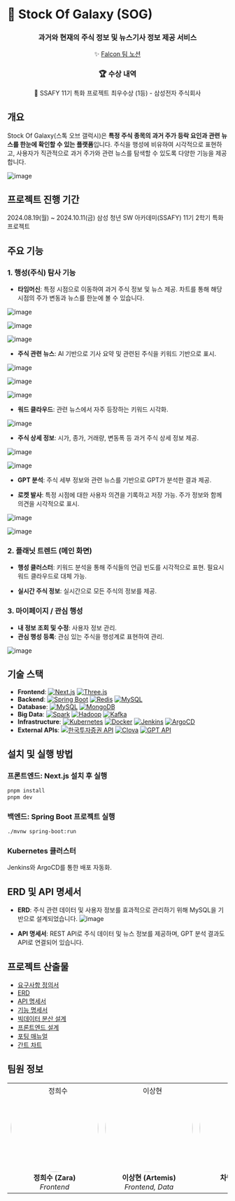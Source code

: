
# 🚀 Stock Of Galaxy (SOG)

<div align="center">

<h3>
과거와 현재의 주식 정보 및 뉴스기사 정보 제공 서비스
</h3>
<div>
    ✨ <a href="https://www.notion.so/SSAFY-df70a221ba984927b8fed0d68d34dd92">Falcon 팀 노션</a>
  </div>

<h3>🏆 수상 내역</h3>
  <div align="center">
    <p>🥇 SSAFY 11기 특화 프로젝트 최우수상 (1등) - 삼성전자 주식회사</p>
  </div>
</div>

## 개요
Stock Of Galaxy(스톡 오브 갤럭시)은 **특정 주식 종목의 과거 주가 등락 요인과 관련 뉴스를 한눈에 확인할 수 있는 플랫폼**입니다. 주식을 행성에 비유하여 시각적으로 표현하고, 사용자가 직관적으로 과거 주가와 관련 뉴스를 탐색할 수 있도록 다양한 기능을 제공합니다.

![image](/image/home.png)
## 프로젝트 진행 기간
2024.08.19(월) ~ 2024.10.11(금)
삼성 청년 SW 아카데미(SSAFY) 11기 2학기 특화 프로젝트



## 주요 기능

### 1. 행성(주식) 탐사 기능
- **타임머신**: 특정 시점으로 이동하여 과거 주식 정보 및 뉴스 제공. 차트를 통해 해당 시점의 주가 변동과 뉴스를 한눈에 볼 수 있습니다.

![image](/image/timeTravel1.png)

![image](/image/timeTravel2.png)

![image](/image/timeTravel3.png)

- **주식 관련 뉴스**: AI 기반으로 기사 요약 및 관련된 주식을 키워드 기반으로 표시.

![image](/image/stockNews1.png)

![image](/image/stockNews2.png)

![image](/image/stockNews3.png)

- **워드 클라우드**: 관련 뉴스에서 자주 등장하는 키워드 시각화.

![image](/image/wordCloud.png)

- **주식 상세 정보**: 시가, 종가, 거래량, 변동폭 등 과거 주식 상세 정보 제공.

![image](/image/stockDetail1.png)

![image](/image/stockDetail2.png)

- **GPT 분석**: 주식 세부 정보와 관련 뉴스를 기반으로 GPT가 분석한 결과 제공.

- **로켓 발사**: 특정 시점에 대한 사용자 의견을 기록하고 저장 가능. 주가 정보와 함께 의견을 시각적으로 표시.

![image](/image/rocket1.png)

![image](/image/rocket2.png)

### 2. 플래닛 트렌드 (메인 화면)
- **행성 클러스터**: 키워드 분석을 통해 주식들의 언급 빈도를 시각적으로 표현. 필요시 워드 클라우드로 대체 가능.


- **실시간 주식 정보**: 실시간으로 모든 주식의 정보를 제공.

### 3. 마이페이지 / 관심 행성
- **내 정보 조회 및 수정**: 사용자 정보 관리.
- **관심 행성 등록**: 관심 있는 주식을 행성계로 표현하여 관리.

![image](/image/mypage.png)


## 기술 스택

- **Frontend**: [![Next.js](https://img.shields.io/badge/Next.js-000000?style=flat&logo=next.js&logoColor=white)](https://nextjs.org) [![Three.js](https://img.shields.io/badge/Three.js-000000?style=flat&logo=three.js&logoColor=white)](https://threejs.org)
- **Backend**: [![Spring Boot](https://img.shields.io/badge/Spring_Boot-6DB33F?style=flat&logo=spring-boot&logoColor=white)](https://spring.io/projects/spring-boot) [![Redis](https://img.shields.io/badge/Redis-DC382D?style=flat&logo=redis&logoColor=white)](https://redis.io) [![MySQL](https://img.shields.io/badge/MySQL-4479A1?style=flat&logo=mysql&logoColor=white)](https://www.mysql.com)
- **Database**: [![MySQL](https://img.shields.io/badge/MySQL-4479A1?style=flat&logo=mysql&logoColor=white)](https://www.mysql.com) [![MongoDB](https://img.shields.io/badge/MongoDB-47A248?style=flat&logo=mongodb&logoColor=white)](https://www.mongodb.com)
- **Big Data**: [![Spark](https://img.shields.io/badge/Apache%20Spark-E25A1C?style=flat&logo=apache-spark&logoColor=white)](https://spark.apache.org) [![Hadoop](https://img.shields.io/badge/Apache%20Hadoop-66CCFF?style=flat&logo=apache-hadoop&logoColor=white)](https://hadoop.apache.org) [![Kafka](https://img.shields.io/badge/Apache%20Kafka-231F20?style=flat&logo=apache-kafka&logoColor=white)](https://kafka.apache.org)
- **Infrastructure**: [![Kubernetes](https://img.shields.io/badge/Kubernetes-326CE5?style=flat&logo=kubernetes&logoColor=white)](https://kubernetes.io) [![Docker](https://img.shields.io/badge/Docker-2496ED?style=flat&logo=docker&logoColor=white)](https://www.docker.com) [![Jenkins](https://img.shields.io/badge/Jenkins-D24939?style=flat&logo=jenkins&logoColor=white)](https://www.jenkins.io) [![ArgoCD](https://img.shields.io/badge/ArgoCD-0091E2?style=flat&logo=argo&logoColor=white)](https://argoproj.github.io)
- **External APIs**: [![한국투자증권 API](https://img.shields.io/badge/한국투자증권_API-blue)](https://api.koreainvestment.com) [![Clova](https://img.shields.io/badge/Clova-52C41A?style=flat&logo=naver&logoColor=white)](https://www.ncloud.com/product/aiService/clova) [![GPT API](https://img.shields.io/badge/GPT_API-FF9900?style=flat&logo=openai&logoColor=white)](https://openai.com)


## 설치 및 실행 방법

### 프론트엔드: Next.js 설치 후 실행
```bash
pnpm install
pnpm dev
```

### 백엔드: Spring Boot 프로젝트 실행
```bash
./mvnw spring-boot:run
```

### Kubernetes 클러스터
Jenkins와 ArgoCD를 통한 배포 자동화.



## ERD 및 API 명세서

- **ERD**: 주식 관련 데이터 및 사용자 정보를 효과적으로 관리하기 위해 MySQL을 기반으로 설계되었습니다.
![image](https://hackmd.io/_uploads/SkCd6EIy1x.png)

- **API 명세서**: REST API로 주식 데이터 및 뉴스 정보를 제공하며, GPT 분석 결과도 API로 연결되어 있습니다.


## 프로젝트 산출물
- [요구사항 정의서](https://codingteststudy.notion.site/1-11c5e78bfb2e8014bceed79cf345fa9c?pvs=4)
- [ERD](https://codingteststudy.notion.site/ERD-1-11c5e78bfb2e80b99ea3d8f49eec493d?pvs=4)
- [API 명세서](https://codingteststudy.notion.site/API-1-11c5e78bfb2e80749541d75029ae2239?pvs=4)
- [기능 명세서](https://codingteststudy.notion.site/1-11c5e78bfb2e8055a293cead373efd75?pvs=4)
- [빅데이터 분산 설계](https://codingteststudy.notion.site/1-11c5e78bfb2e8070ad81eea0c7da768a?pvs=4)
- [프론트엔드 설계](https://codingteststudy.notion.site/1-11c5e78bfb2e8059869bf11783070706?pvs=4)
- [포팅 매뉴얼](https://codingteststudy.notion.site/1-11c5e78bfb2e809abac1c3279f3c7734?pvs=4)
- [간트 차트](https://zenith-sloth-0ff.notion.site/f4cfb300a9ce44b8972df786e840571f?v=5ca4a3b6151f477d865ceb0aaffd9c34&pvs=4)



##  팀원 정보

<table>
  <tr>
    <td align="center">
      <img src="./image/Bernie.jpg" width="200px" height="200px" style="border-radius:50%;" alt="정희수"/><br />
      <b>정희수 (Zara)</b><br />
      <i>Frontend</i>
    </td>
    <td align="center">
      <img src="./image/Ethan.png" width="200px" height="200px" style="border-radius:50%;" alt="이상현"/><br />
      <b>이상현 (Artemis)</b><br />
      <i>Frontend, Data</i>
    </td>
    <td align="center">
      <img src="./image/Falcon.jpg" width="200px" height="200px" style="border-radius:50%;" alt="이상현"/><br />
      <b>차민주 (Chloe)</b><br />
      <i>Frontend</i>
    </td>
    <td align="center">
      <img src="./image/Hermes.jpg" width="200px" height="200px" style="border-radius:50%;" alt="손배준"/><br />
      <b>손배준 (Noun)</b><br />
      <i>BigData, Backend</i>
    </td>
    <td align="center">
      <img src="./image/Sophia.jpg" width="200px" height="200px" style="border-radius:50%;" alt="선예림"/><br />
      <b>선예림 (Ellie)</b><br />
      <i>Backend</i>
    </td>
    <td align="center">
      <img src="./image/Jack.png" width="200px" height="200px" style="border-radius:50%;" alt="박지훈"/><br />
      <b>박지훈 (Bobb)</b><br />
      <i>Infra</i>
    </td>
  </tr>
</table>
